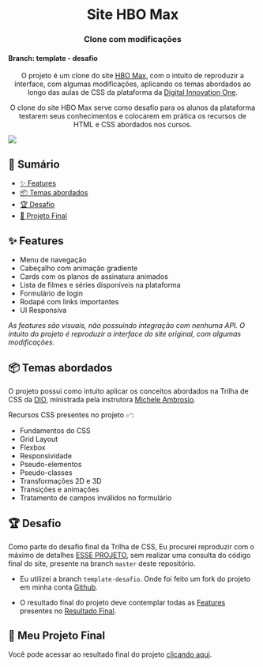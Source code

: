 
<h1 align="center">Site HBO Max</h1>

<h3 align="center">Clone com modificações</h3>

<h4 align="left">Branch: template - desafio</h4>

<p align="center">
  O projeto é um clone do site <a href="https://www.hbomax.com/br/pt">HBO Max</a>, com o intuito de reproduzir a interface, com algumas modificações, aplicando os temas abordados ao longo das aulas de CSS da plataforma da <a href="https://dio.me">Digital Innovation One</a>.
</p>
<p align="center">
  O clone do site HBO Max serve como desafio para os alunos da plataforma testarem seus conhecimentos e colocarem em prática os recursos de HTML e CSS abordados nos cursos.
</p>

<a href="https://micheleambrosio.github.io/hbomax/">
  <img src="assets/images/readme-images/cover-2.png">
</a>

## 📎 Sumário

- [✨ Features](#features)
- [📦 Temas abordados](#topics)
- [🏆 Desafio](#challenges)
- [🚀 Projeto Final](#demo)

<h2 id="features">✨ Features</h2>

- Menu de navegação
- Cabeçalho com animação gradiente
- Cards com os planos de assinatura animados
- Lista de filmes e séries disponíveis na plataforma
- Formulário de login
- Rodapé com links importantes
- UI Responsiva

*As features são visuais, não possuindo integração com nenhuma API. O intuito do projeto é reproduzir a interface do site original, com algumas modificações.*

<h2 id="topics">📦 Temas abordados</h2>

O projeto possui como intuito aplicar os conceitos abordados na Trilha de CSS da <a href="https://dio.me">DIO</a>, ministrada pela instrutora <a href="https://github.com/micheleambrosio">Michele Ambrosio</a>.

Recursos CSS presentes no projeto ✅:

- Fundamentos do CSS
- Grid Layout
- Flexbox
- Responsividade
- Pseudo-elementos
- Pseudo-classes
- Transformações 2D e 3D
- Transições e animações
- Tratamento de campos inválidos no formulário

<h2 id="challenges">🏆 Desafio</h2>

Como parte do desafio final da Trilha de CSS, Eu procurei reproduzir com o máximo de detalhes [ESSE PROJETO](https://micheleambrosio.github.io/hbomax/), sem realizar uma consulta do código final do site, presente na branch `master` deste repositório.

* Eu utilizei a branch `template-desafio`. Onde foi feito um fork do projeto em minha conta [Github](https://github.com/Luizfcs35/HBOMax).

* O resultado final do projeto deve contemplar todas as [Features](#features) presentes no <a href="https://github.com/Luizfcs35/HBOMax/tree/template-desafio">Resultado Final</a>.

<h2 id="demo">🚀 Meu Projeto  Final</h2>

Você pode acessar ao resultado final do projeto [clicando aqui](https://luizfcs35.github.io/HBOMax/).